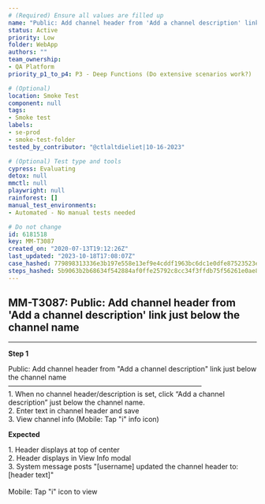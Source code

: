 ```yaml
---
# (Required) Ensure all values are filled up
name: "Public: Add channel header from 'Add a channel description' link just below the channel name"
status: Active
priority: Low
folder: WebApp
authors: ""
team_ownership: 
- QA Platform
priority_p1_to_p4: P3 - Deep Functions (Do extensive scenarios work?)

# (Optional)
location: Smoke Test
component: null
tags: 
- Smoke test
labels: 
- se-prod
- smoke-test-folder
tested_by_contributor: "@ctlaltdieliet|10-16-2023"

# (Optional) Test type and tools
cypress: Evaluating
detox: null
mmctl: null
playwright: null
rainforest: []
manual_test_environments: 
- Automated - No manual tests needed

# Do not change
id: 6181518
key: MM-T3087
created_on: "2020-07-13T19:12:26Z"
last_updated: "2023-10-18T17:08:07Z"
case_hashed: 779898313336e3b197e558e13ef9e4cddf1963bc6dc1e0dfe87523523e46675aac2a1d5219320d8e5bfb569b00f5ac13
steps_hashed: 5b9063b2b68634f542884af0ffe25792c8cc34f3ffdb75f56261e0ae870f48b95a10a66272c89ba6ffd58e5ffdff6526
---
```


<!-- (Auto-generated) Based on frontmatter's "key" and "name" -->

## MM-T3087: Public: Add channel header from 'Add a channel description' link just below the channel name

---

**Step 1**

Public: Add channel header from "Add a channel description" link just below the channel name\
————————————————————————————\
1\. When no channel header/description is set, click “Add a channel description” just below the channel name.\
2\. Enter text in channel header and save\
3\. View channel info (Mobile: Tap "i" info icon)

**Expected**

1\. Header displays at top of center\
2\. Header displays in View Info modal\
3\. System message posts "\[username] updated the channel header to: \[header text]"\
\
Mobile: Tap "i" icon to view
